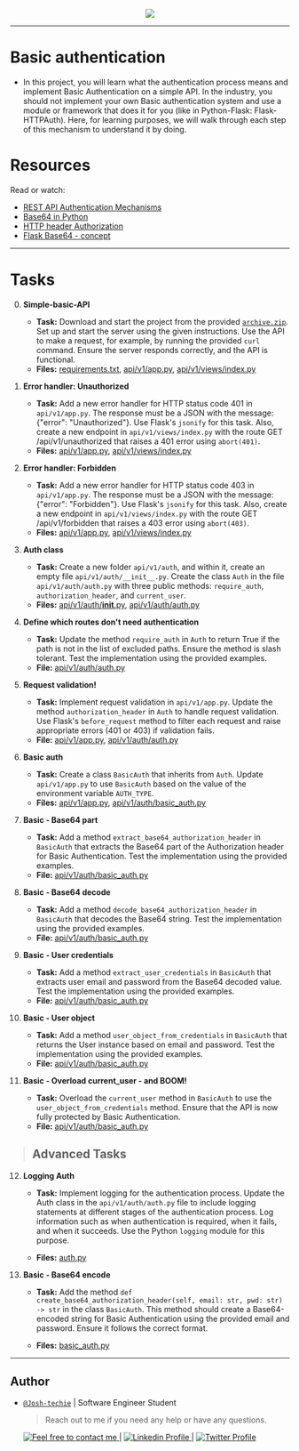 <p align="center">
<img src ="https://spectralops.io/wp-content/uploads/2023/04/image4-3.png">
</p>

---

<p align="center">
<h1> Basic authentication </h1>
</p>

- In this project, you will learn what the authentication process means and implement Basic Authentication on a simple API.
  In the industry, you should not implement your own Basic authentication system and use a module or framework that does it for you (like in Python-Flask: Flask-HTTPAuth). Here, for learning purposes, we will walk through each step of this mechanism to understand it by doing.

<h1> Resources </h1>

Read or watch:

- [REST API Authentication Mechanisms](https://www.youtube.com/watch?v=501dpx2IjGY)
- [Base64 in Python](https://www.tutorialspoint.com/python3/python_base64.htm)
- [HTTP header Authorization](https://developer.mozilla.org/en-US/docs/Web/HTTP/Headers/Authorization)
- [Flask Base64 - concept](https://flask-httpauth.readthedocs.io/en/latest/)

---

<h1> Tasks </h1>

0. **Simple-basic-API**

   - **Task:** Download and start the project from the provided [`archive.zip`](https://intranet.alxswe.com/rltoken/2o4gAozNufil_KjoxKI5bA). Set up and start the server using the given instructions. Use the API to make a request, for example, by running the provided `curl` command. Ensure the server responds correctly, and the API is functional.
   - **Files:** [requirements.txt](./requirements.txt), [api/v1/app.py](./api/v1/app.py), [api/v1/views/index.py](./api/v1/views/index.py)

1. **Error handler: Unauthorized**

   - **Task:** Add a new error handler for HTTP status code 401 in `api/v1/app.py`. The response must be a JSON with the message: {"error": "Unauthorized"}. Use Flask's `jsonify` for this task. Also, create a new endpoint in `api/v1/views/index.py` with the route GET /api/v1/unauthorized that raises a 401 error using `abort(401)`.
   - **Files:** [api/v1/app.py](./api/v1/app.py), [api/v1/views/index.py](./api/v1/views/index.py)

2. **Error handler: Forbidden**

   - **Task:** Add a new error handler for HTTP status code 403 in `api/v1/app.py`. The response must be a JSON with the message: {"error": "Forbidden"}. Use Flask's `jsonify` for this task. Also, create a new endpoint in `api/v1/views/index.py` with the route GET /api/v1/forbidden that raises a 403 error using `abort(403)`.
   - **Files:** [api/v1/app.py](./api/v1/app.py), [api/v1/views/index.py](./api/v1/views/index.py)

3. **Auth class**

   - **Task:** Create a new folder `api/v1/auth`, and within it, create an empty file `api/v1/auth/__init__.py`. Create the class `Auth` in the file `api/v1/auth/auth.py` with three public methods: `require_auth`, `authorization_header`, and `current_user`.
   - **Files:** [api/v1/auth/**init**.py](./api/v1/auth/__init__.py), [api/v1/auth/auth.py](./api/v1/auth/auth.py)

4. **Define which routes don't need authentication**

   - **Task:** Update the method `require_auth` in `Auth` to return True if the path is not in the list of excluded paths. Ensure the method is slash tolerant. Test the implementation using the provided examples.
   - **File:** [api/v1/auth/auth.py](./api/v1/auth/auth.py)

5. **Request validation!**

   - **Task:** Implement request validation in `api/v1/app.py`. Update the method `authorization_header` in `Auth` to handle request validation. Use Flask's `before_request` method to filter each request and raise appropriate errors (401 or 403) if validation fails.
   - **File:** [api/v1/app.py](./api/v1/app.py), [api/v1/auth/auth.py](./api/v1/auth/auth.py)

6. **Basic auth**

   - **Task:** Create a class `BasicAuth` that inherits from `Auth`. Update `api/v1/app.py` to use `BasicAuth` based on the value of the environment variable `AUTH_TYPE`.
   - **Files:** [api/v1/app.py](./api/v1/app.py), [api/v1/auth/basic_auth.py](./api/v1/auth/basic_auth.py)

7. **Basic - Base64 part**

   - **Task:** Add a method `extract_base64_authorization_header` in `BasicAuth` that extracts the Base64 part of the Authorization header for Basic Authentication. Test the implementation using the provided examples.
   - **File:** [api/v1/auth/basic_auth.py](./api/v1/auth/basic_auth.py)

8. **Basic - Base64 decode**

   - **Task:** Add a method `decode_base64_authorization_header` in `BasicAuth` that decodes the Base64 string. Test the implementation using the provided examples.
   - **File:** [api/v1/auth/basic_auth.py](./api/v1/auth/basic_auth.py)

9. **Basic - User credentials**

   - **Task:** Add a method `extract_user_credentials` in `BasicAuth` that extracts user email and password from the Base64 decoded value. Test the implementation using the provided examples.
   - **File:** [api/v1/auth/basic_auth.py](./api/v1/auth/basic_auth.py)

10. **Basic - User object**

    - **Task:** Add a method `user_object_from_credentials` in `BasicAuth` that returns the User instance based on email and password. Test the implementation using the provided examples.
    - **File:** [api/v1/auth/basic_auth.py](./api/v1/auth/basic_auth.py)

11. **Basic - Overload current_user - and BOOM!**

    - **Task:** Overload the `current_user` method in `BasicAuth` to use the `user_object_from_credentials` method. Ensure that the API is now fully protected by Basic Authentication.
    - **File:** [api/v1/auth/basic_auth.py](./api/v1/auth/basic_auth.py)

> ## Advanced Tasks

12. **Logging Auth**

    - **Task:** Implement logging for the authentication process. Update the Auth class in the `api/v1/auth/auth.py` file to include logging statements at different stages of the authentication process. Log information such as when authentication is required, when it fails, and when it succeeds. Use the Python `logging` module for this purpose.

    - **Files:** [auth.py](./api/v1/auth/auth.py)

13. **Basic - Base64 encode**

    - **Task:** Add the method `def create_base64_authorization_header(self, email: str, pwd: str) -> str` in the class `BasicAuth`. This method should create a Base64-encoded string for Basic Authentication using the provided email and password. Ensure it follows the correct format.

    - **Files:** [basic_auth.py](./api/v1/auth/auth.py)

---

<h2> Author </h2>

- [`@Josh-techie`]() | Software Engineer Student

  > Reach out to me if you need any help or have any questions.

  <a href="mailto:youssef.abouyahia@e-polytechnique.ma">
  	<img alt="Feel free to contact me" src="https://img.shields.io/badge/-Ask_me_anything-blue?style=flat&logo=Gmail&logoColor=white&link=mailto:youssef.abouyahia@e-polytechnique.ma&color=3d85c6" />
  </a>
  <span> | </span>
    <a href="https://www.linkedin.com/in/youssef-abouyahia/">
        <img alt="Linkedin Profile" src="https://img.shields.io/badge/-Linkedin-0072b1?style=flat&logo=Linkedin&logoColor=white&link=https://www.linkedin.com/in/youssef-abouyahia/" />
    </a>
    <span> | </span>
    <a href="https://twitter.com/JoesephAb">
        <img alt="Twitter Profile" src="https://img.shields.io/badge/-Twitter-0072b1?style=flat&logo=Twitter&logoColor=white&link=https://twitter.com/JoesephAb&color=1DA1F2" />
    </a>